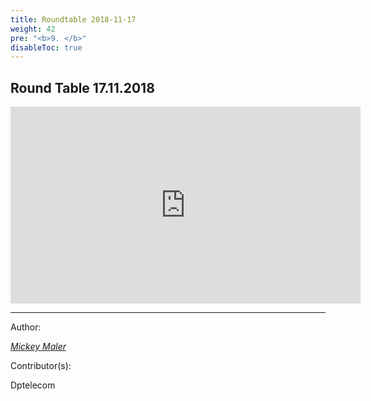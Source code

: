 ```yaml
---
title: Roundtable 2018-11-17
weight: 42
pre: "<b>9. </b>"
disableToc: true
---
```


## Round Table 17.11.2018




<iframe width="560" height="315" src="https://www.youtube.com/embed/8fqG4N_SYv8" frameborder="0" allow="accelerometer; autoplay; encrypted-media; gyroscope; picture-in-picture" allowfullscreen></iframe>


---
Author:


_[Mickey Maler](https://twitter.com/MickeyMaler)_


Contributor(s):


Dptelecom
